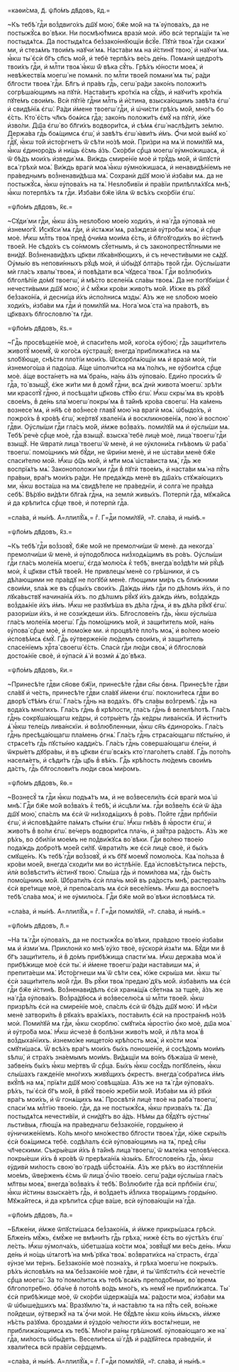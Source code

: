 =каѳи́сма, д҃. ѱл҃о́мъ дв҃довъ, к҃д.=

~Къ тебѣ̀ гдⷭ҇и воз̾двиго́хъ дш҃ꙋ мою̀, бж҃е мо́й на тѧ̀ ᲂу҆пова́хъ, да не
постыжꙋ́сѧ во́ вѣки. Ни посмѣю́т̾мисѧ вразѝ моѝ. и҆́бо всѝ терпѧ́щїи тѧ̀ не
постыдѧ́тсѧ. Да постыдѧ́тсѧ без̾зако́ннꙋющїи в̾сꙋ́е. Пꙋтѝ твоѧ̀ гдⷭ҇и скажи́
ми, и҆ стезѧ́мъ твои́мъ наꙋчи́ мѧ. Наста́ви мѧ на и҆́стинꙋ твою̀, и҆ наꙋчи́ мѧ.
ꙗ҆́кѡ ты̀ є҆сѝ бг҃ъ сп҃съ мо́й, и҆ тебѐ терпѣ́хъ ве́сь де́нь. Помѧнѝ щедро́тъ
твои́хъ гдⷭ҇и, и҆ млⷭ҇ти твоѧ̀ ꙗ҆́кѡ ѿ́ вѣка сꙋ́ть. Грѣ́хъ ю҆́ности моеѧ̀, и҆
невѣ́жествїѧ моегѡ̀ не помѧнѝ. по млⷭ҇ти твое́й помѧни́ мѧ ты̀, ра́ди бл҃гости
твоеѧ̀ гдⷭ҇и. Бл҃гъ и҆ пра́въ гдⷭ҇ь, сегѡ̀ ра́ди зако́нъ положи́тъ согрѣша́ющимъ
на пꙋтѝ. Наста́витъ кро́ткїѧ на сꙋ́дъ, и҆ наꙋчи́тъ кро́ткїѧ пꙋте́мъ свои́мъ.
Всѝ пꙋтїѐ гдⷭ҇ни млⷭ҇ть и҆ и҆́стина, взыска́ющимъ завѣ́та є҆гѡ̀ и҆ свидѣ́нїѧ
є҆гѡ̀. Ра́ди и҆́мене твоегѡ̀ гдⷭ҇и, и҆ ѡ҆чи́сти грѣ́хъ мо́й, мно́гъ бо є҆́сть.
Кто̀ є҆́сть чл҃къ боѧ́исѧ гдⷭ҇а; зако́нъ положи́тъ є҆мꙋ̀ на пꙋтѝ, и҆́же
и҆зво́ли. Дш҃а є҆гѡ̀ во бл҃ги́хъ водвори́тсѧ, и҆ сѣ́мѧ є҆гѡ̀ наслѣ́дитъ зе́млю.
Держа́ва гдⷭ҇ь боѧ́щимсѧ є҆гѡ̀, и҆ завѣ́тъ є҆гѡ̀ ꙗ҆ви́тъ и҆́мъ. Ѻ҆́чи моѝ вы́нꙋ
ко́ гдⷭ҇ꙋ, ꙗ҆́кѡ то́й и҆сто́ргнетъ ѿ сѣ́ти но́зѣ моѝ. При́зри на мѧ̀ и҆
поми́лꙋй мѧ, ꙗ҆́кѡ є҆диноро́дъ и҆ ни́щь є҆́смь а҆́зъ. Ско́рби срⷣца моегѡ̀
ᲂу҆мно́жишасѧ, и҆ ѿ бѣ́дъ мои́хъ и҆зведи́ мѧ. Ви́ждь смире́нїе моѐ и҆ трꙋ́дъ
мо́й, и҆ ѿпꙋстѝ всѧ̀ грѣхѝ моѧ̀. Ви́ждь врагѝ моѧ̀ ꙗ҆́кѡ ᲂу҆мно́жишасѧ, и҆
ненавидѣ́нїемъ не пра́веднымъ воз̾ненави́дѣша мѧ̀. Сохранѝ дш҃ꙋ мою̀ и҆
и҆зба́ви мѧ. да не постыжꙋ́сѧ, ꙗ҆́кѡ ᲂу҆пова́хъ на тѧ̀. Неѕло́бивїи и҆ пра́вїи
прилѣплѧ́хꙋсѧ мнѣ̀, ꙗ҆́кѡ потерпѣ́хъ тѧ гдⷭ҇и. И҆зба́ви бж҃е і҆и҃лѧ ѿ всѣ́хъ
ско́рбїи є҆гѡ̀.

=ѱл҃о́мъ дв҃довъ, к҃є.=

~Сꙋди́ ми гдⷭ҇и, ꙗ҆́кѡ а҆́зъ неѕло́бою мое́ю ходи́хъ, и҆ на́ гдⷭ҇а ᲂу҆пова́ѧ
не и҆знемогꙋ̀. И҆скꙋси́ мѧ гдⷭ҇и, и҆ и҆стѧжи́ мѧ, раз̾ждезѝ ᲂу҆тро́бы моѧ̀, и҆
срⷣце моѐ. Ꙗ҆́кѡ млⷭ҇ть твоѧ̀ пред̾ ѻ҆чи́ма мои́ма є҆́сть, и҆ бл҃гоꙋгоди́хъ во
и҆́стинѣ твое́й. Не сѣдо́хъ съ со́нмомъ сꙋ́етнымъ, и҆ съ законопрестꙋ́пными не
вни́дꙋ. Воз̾ненави́дѣхъ цр҃кви лꙋка́внꙋющихъ, и҆ съ нечести́выми не сѧ́дꙋ.
Оу҆мы́ю въ непови́нныхъ рꙋ́цѣ моѝ, и҆ ѡ҆бы́дꙋ ѻ҆лта́рь тво́й гдⷭ҇и. Оу҆слы́шати
мѝ гла́съ хвалы̀ твоеѧ̀, и҆ повѣ́дати всѧ̀ чꙋдеса̀ твоѧ̀. Гдⷭ҇и воз̾люби́хъ
бл҃голѣ́пїе до́мꙋ твоегѡ̀, и҆ мѣ́сто вселе́нїѧ сла́вы твоеѧ̀. Да не погꙋби́ши
с̾ нечести́выми дш҃ꙋ мою̀, и҆ с̾ мꙋ́жи кро́ви живо́тъ мо́й. И҆́хже въ рꙋкꙋ̀
без̾зако́нїѧ, и҆ десни́ца и҆́хъ и҆спо́лнисѧ мзды̀. А҆́зъ же не ѕло́бою мое́ю
ходи́хъ, и҆зба́ви мѧ гдⷭ҇и и҆ поми́лꙋй мѧ. Нога̀ моѧ̀ ста̀ на пра́вотѣ, въ
цр҃квахъ бл҃гословлю́ тѧ гдⷭ҇и.

=ѱл҃о́мъ дв҃довъ, к҃ѕ.=

~Гдⷭ҇ь просвѣще́нїе моѐ, и҆ спаси́тель мо́й, кого́сѧ ᲂу҆бою̀; гдⷭ҇ь
защи́титель животꙋ̀ моемꙋ̀, ѿ кого́сѧ ᲂу҆страшꙋ̀; внегда̀ приближа́тисѧ на мѧ̀
ѕло́бꙋюще, снѣ́сти пло́тїи мои́хъ. Ѡ҆скорблѧ́ющїи мѧ и҆ вразѝ моѝ, ті́и
и҆знемого́ша и҆ падо́ша. А҆́ще ѡ҆полчи́тсѧ на мѧ̀ по́лкъ, не ᲂу҆бои́тсѧ срⷣце
моѐ. а҆́ще воста́нетъ на мѧ̀ бра́нь, на́нь а҆́зъ ᲂу҆пова́ю. Е҆ди́но проси́хъ ѿ́
гдⷭ҇а, то̀ взыщꙋ̀, є҆́же жи́ти ми в̾ домꙋ̀ гдⷭ҇ни, всѧ̀ днѝ живота̀ моегѡ̀.
зрѣ́ти ми красотꙋ̀ гдⷭ҇ню, и҆ посѣща́ти цр҃ковь ст҃ꙋ́ю є҆гѡ̀. Ꙗ҆́кѡ скры́ мѧ въ
кро́вѣ свое́мъ, в̾ де́нь ѕла̀ моегѡ̀ покры́ мѧ в̾ та́йнѣ кро́ва своегѡ̀. На
ка́мень вознесе́ мѧ, и҆ нн҃ѣ сѐ воз̾несѐ главꙋ̀ мою̀ на врагѝ моѧ̀.
ѡ҆быдо́хъ, и҆ пожро́хъ в̾ кро́вѣ є҆гѡ̀, же́ртвꙋ хвале́нїѧ и҆ воскликнове́нїѧ,
пою̀ и҆ воспою̀ гдⷭ҇ви. Оу҆слы́ши гдⷭ҇и гла́съ мо́й, и҆́мже воз̾ва́хъ. поми́лꙋй
мѧ и҆ ᲂу҆слы́ши мѧ. Тебѣ̀ речѐ срⷣце моѐ, гдⷭ҇а взыщꙋ̀. взыска̀ тебѐ лицѐ
моѐ, лица̀ твоегѡ̀ гдⷭ҇и взыщꙋ̀. Не ѿвратѝ лица̀ твоегѡ̀ ѿ менѐ, и҆ не
ᲂу҆клони́сѧ гнѣ́вомъ ѿ раба̀ твоегѡ̀. помо́щникъ мѝ бꙋ́ди, не ѿри́ни менѐ, и҆
не ѡ҆ста́ви менѐ бж҃е спаси́телю мо́й. Ꙗ҆́кѡ ѻ҆ц҃ъ мо́й, и҆ мт҃и моѧ̀
ѡ҆ста́виста мѧ̀, гдⷭ҇ь же воспрїѧ́тъ мѧ̀. Законоположи́ ми гдⷭ҇и в̾ пꙋтѝ
твое́мъ, и҆ наста́ви мѧ̀ на пꙋ́ть пра́выи, вра́гъ мои́хъ ра́ди. Не преда́ждь
менѐ въ дш҃а́хъ стꙋжа́ющихъ ми, ꙗ҆́кѡ воста́ша на мѧ̀ свидѣ́теле не
пра́веднїи, и҆ солга̀ не пра́вда себѣ̀. Вѣ́рꙋю ви́дѣти бл҃га́ѧ гдⷭ҇нѧ, на
землѝ живы́хъ. Потерпѝ гдⷭ҇а, мꙋжа́йсѧ и҆ да крѣпи́тсѧ срⷣце твоѐ, и҆
потерпѝ гдⷭ҇а.

=сла́ва, и҆ ны́нѣ. А҆=ллилꙋ́їѧ,= гⷤ. Г=дⷭ҇и поми́лꙋй, =г҃. сла́ва, и҆ ны́нѣ.=

=ѱл҃о́мъ дв҃довъ, к҃з.=

~Къ тебѣ̀ гдⷭ҇и воз̾зовꙋ̀, бж҃е мо́й не премолчи́ши ѿ менѐ. да некогда̀
премолчи́ши ѿ менѐ, и҆ ᲂу҆подо́блюсѧ низ̾ходѧ́щимъ въ ро́въ. Оу҆слы́ши гдⷭ҇и
гла́съ моле́нїѧ моегѡ̀, є҆гда̀ молю́сѧ к̾ тебѣ̀, внегда̀ воз̾дѣ́ти мѝ рꙋ́цѣ
моѝ, к̾ цр҃кви ст҃ѣ́й твое́й. Не привлецы̀ менѐ со грѣ́шники, и҆ съ дѣ́лающими
не пра́вдꙋ не погꙋбѝ менѐ. гл҃ющими ми́ръ съ бли́жними свои́ми, ѕла́ѧ же въ
срⷣцы́хъ свои́хъ. Да́ждь и҆́мъ гдⷭ҇и по дѣ́ломъ и҆́хъ, и҆ по лꙋка́вьствꙋ
начина́нїѧ и҆́хъ. по дѣ́лѡмъ рꙋ́кꙋ и҆́хъ да́ждь и҆́мъ, воз̾да́ждь воз̾даѧ́нїе
и҆́хъ и҆́мъ. Ꙗ҆́кѡ не разꙋмѣ́ша въ дѣ́ла гдⷭ҇нѧ, и҆ въ дѣ́ла рꙋ́кꙋ є҆гѡ̀.
разори́ши и҆́хъ, и҆ не сози́ждеши и҆́хъ. Бл҃гослове́нъ гдⷭ҇ь, ꙗ҆́кѡ ᲂу҆слы́ша
гла́съ моле́нїѧ моегѡ̀. Гдⷭ҇ь помо́щникъ мо́й, и҆ защи́титель мо́й, на́нь
ᲂу҆пова̀ срⷣце моѐ, и҆ помо́же ми. и҆ процвѣтѐ пло́ть моѧ̀, и҆ во́лею мое́ю
и҆сповѣ́мсѧ є҆мꙋ̀. Гдⷭ҇ь ᲂу҆тверже́нїе лю́демъ свои́мъ, и҆ защи́титель
спасе́нїемъ хрⷭ҇та̀ своегѡ̀ є҆́сть. Спасѝ гдⷭ҇и лю́ди своѧ̀, и҆ бл҃гословѝ
достоѧ́нїе своѐ, и҆ ᲂу҆пасѝ ѧ҆̀ и҆ возмѝ ѧ҆̀ до́ вѣка.

=ѱл҃о́мъ дв҃довъ, к҃и.=

~Принесѣ́те гдⷭ҇ви сн҃ове бж҃їи, принесѣ́те гдⷭ҇ви сн҃ы ѻ҆́внѧ. Принесѣ́те
гдⷭ҇ви сла́вꙋ и҆ че́сть, принесѣ́те гдⷭ҇ви сла́вꙋ и҆́мени є҆гѡ̀. поклони́тесѧ
гдⷭ҇ви во дворѣ̀ ст҃ѣ́мъ є҆гѡ̀. Гла́съ гдⷭ҇нь на вода́хъ. бг҃ъ сла́вы
воз̾гремѣ̀. гдⷭ҇ь на вода́хъ мно́гихъ. Гла́съ гдⷭ҇нь в̾ крѣ́пости, гла́съ гдⷭ҇нь
в̾ велелѣ́потѣ. Гла́съ гдⷭ҇нь сокрꙋша́ющагѡ ке́дры, и҆ сотры́етъ гдⷭ҇ь ке́дры
лива́нскїѧ. И҆ и҆стни́тъ ѧ҆̀ ꙗ҆́кѡ теле́цъ лива́нскїи. и҆ воз̾лю́бленныи,
ꙗ҆́кѡ сн҃ъ є҆диноро́жь. Гла́съ гдⷭ҇нь пресѣца́ющагѡ пла́мень ѻ҆гнѧ̀. Гла́съ
гдⷭ҇нь стрѧса́ющагѡ пꙋсты́ню, и҆ стрѧсе́тъ гдⷭ҇ь пꙋсты́ню кадди́съ. Гла́съ
гдⷭ҇нь соверша́ющагѡ є҆ле́ни, и҆ ѿкры́етъ дꙋбра́вы, и҆ въ цр҃кви є҆гѡ̀ всѧ́къ
кто̀ глаго́летъ сла́вꙋ. Гдⷭ҇ь пото́пъ населѧ́етъ, и҆ сѣди́тъ гдⷭ҇ь цр҃ь в̾
вѣ́къ. Гдⷭ҇ь крѣ́пость лю́демъ свои́мъ да́стъ, гдⷭ҇ь бл҃гослови́тъ лю́ди своѧ̀
ми́ромъ.

=ѱл҃о́мъ дв҃довъ, к҃ѳ.=

~Вознесꙋ́ тѧ гдⷭ҇и ꙗ҆́кѡ подъѧ́тъ мѧ, и҆ не воз̾весели́лъ є҆сѝ врагѝ моѧ̀ ѡ҆
мнѣ̀. Гдⷭ҇и бж҃е мо́й воз̾ва́хъ к̾ тебѣ̀, и҆ и҆сцѣли́ мѧ. гдⷭ҇и воз̾ве́лъ є҆сѝ
ѿ а҆́да дш҃ꙋ мою̀, спа́слъ мѧ є҆сѝ ѿ низ̾ходѧ́щихъ в̾ ро́въ. По́йте гдⷭ҇ви
прпⷣбнїи є҆гѡ̀, и҆ и҆сповѣ́дайте па́мѧть ст҃ы́ни є҆гѡ̀. Ꙗ҆́кѡ гнѣ́въ в̾
ꙗ҆́рости є҆гѡ̀, и҆ живо́тъ в̾ во́ли є҆гѡ̀. ве́черъ водвори́тсѧ пла́чь, и҆
заꙋ́тра ра́дость. А҆́зъ же рѣ́хъ, во ѻ҆би́лїи мое́мъ не под̾ви́жꙋсѧ во́ вѣки.
Гдⷭ҇и во́лею твое́ю пода́ждь добро́тѣ мое́й си́лꙋ. ѿврати́лъ же є҆сѝ лицѐ
своѐ, и҆ бы́хъ смꙋще́нъ. Къ тебѣ̀ гдⷭ҇и воз̾зовꙋ̀, и҆ къ бг҃ꙋ моемꙋ̀ помолю́сѧ.
Каѧ̀ по́льза в̾ кро́ви мое́й, внегда̀ сходи́ти ми во и҆стлѣ́нїе. Е҆да̀
и҆сповѣ́стьтисѧ пе́рсть, и҆лѝ воз̾вѣсти́тъ и҆́стинꙋ твою̀. Слы́ша гдⷭ҇ь и҆
поми́лова мѧ̀, гдⷭ҇ь бы́сть помо́щникъ мо́й. Ѡ҆брати́лъ є҆сѝ пла́чь мо́й въ
ра́дость мнѣ̀, растерза́лъ є҆сѝ вре́тище моѐ, и҆ препоѧ́салъ мѧ є҆сѝ
весе́лїемъ. Ꙗ҆́кѡ да воспое́тъ тебѣ̀ сла́ва моѧ̀, и҆ не ᲂу҆милю́сѧ. Гдⷭ҇и бж҃е
мо́й во́ вѣки и҆сповѣ́мсѧ тѝ.

=сла́ва, и҆ ны́нѣ. А҆=ллилꙋ́їѧ,= гⷤ. Г=дⷭ҇и поми́лꙋй, =г҃. сла́ва, и҆ ны́нѣ.=

=ѱл҃о́мъ дв҃довъ, л҃.=

~На тѧ̀ гдⷭ҇и ᲂу҆пова́хъ, да не постыжꙋ́сѧ во́ вѣки, пра́вдою твое́ю и҆зба́ви
мѧ и҆ и҆зми́ мѧ. Приклонѝ ко мнѣ̀ ᲂу҆́хо твоѐ, ᲂу҆скорѝ и҆зѧ́ти мѧ. Бꙋ́ди ми
в̾ бг҃ъ защи́титель, и҆ в̾ до́мъ прибѣ́жища спасти́ мѧ. Ꙗ҆́кѡ держа́ва моѧ̀ и҆
прибѣ́жище моѐ є҆сѝ ты̀. и҆ и҆́мене твоегѡ̀ ра́ди наста́виши мѧ̀, и҆
препита́еши мѧ̀. И҆сто́ргнеши мѧ̀ ѿ сѣ́ти сеѧ̀, ю҆́же скры́ша ми. ꙗ҆́кѡ ты̀
є҆сѝ защи́титель мо́й гдⷭ҇и. Въ рꙋ́ки твоѧ̀ предаю̀ дх҃ъ мо́й. и҆зба́вилъ мѧ
є҆сѝ гдⷭ҇и бж҃е и҆́стинѣ. Воз̾ненави́дѣлъ є҆сѝ хранѧ́щїѧ сꙋ́етнаѧ за тще́е,
а҆́зъ же на́ гдⷭ҇а ᲂу҆пова́хъ. Воз̾ра́дꙋюсѧ и҆ воз̾веселю́сѧ ѡ҆ млⷭ҇ти твое́й.
ꙗ҆́кѡ призрѣ́лъ є҆сѝ на смире́нїе моѐ, спа́слъ є҆сѝ ѿ бѣ́дъ дш҃ꙋ мою̀. И҆
нѣ́си менѐ затвори́лъ в̾ рꙋка́хъ вра́жїѧхъ, поста́вилъ є҆сѝ на простра́ннѣ
но́зѣ моѝ. Поми́лꙋй мѧ гдⷭ҇и, ꙗ҆́кѡ скорблю̀. смꙋти́сѧ ꙗ҆́ростїю ѻ҆́ко моѐ,
дш҃а моѧ̀ и҆ ᲂу҆тро́ба моѧ̀. Ꙗ҆́кѡ и҆счезѐ в̾ болѣ́зни живо́тъ мо́й, и҆ лѣ́та
моѧ̀ в̾ воз̾дыха́нїихъ. и҆знемо́же нището́ю крѣ́пость моѧ̀, и҆ ко́сти моѧ̀
смꙋти́шасѧ. Ѿ всѣ́хъ вра́гъ мои́хъ бы́хъ поноше́нїе, и҆ сосѣ́домъ мои́мъ ѕѣлѡ̀,
и҆ стра́хъ зна́емымъ мои́мъ. Ви́дѧщїи мѧ во́нъ бѣжа́ша ѿ менѐ, забве́нъ бы́хъ
ꙗ҆́кѡ ме́ртвъ ѿ́ срⷣца. Бы́хъ ꙗ҆́кѡ сосꙋ́дъ погꙋбле́нъ, ꙗ҆́кѡ слы́шахъ
гажде́нїе мно́гихъ живꙋ́щихъ ѻ҆́крестъ. внегда̀ собра́тисѧ и҆́мъ вкꙋ́пѣ на мѧ̀,
прїѧ́ти дш҃ꙋ мою̀ совѣща́ша. А҆́зъ же на тѧ̀ гдⷭ҇и ᲂу҆пова́хъ. рѣ́хъ, ты̀ є҆сѝ
бг҃ъ мо́й, в̾ рꙋкꙋ̀ твое́ю жре́бїи мо́й. И҆зба́ви мѧ и҆з̾ рꙋкѝ вра́гъ мои́хъ,
и҆ ѿ гонѧ́щихъ мѧ̀. Просвѣтѝ лицѐ твоѐ на раба̀ твоегѡ̀, спаси́ мѧ млⷭ҇тїю
твое́ю. гдⷭ҇и, да не постыжꙋ́сѧ, ꙗ҆́кѡ призва́хъ тѧ̀. Да постыдѧ́тсѧ
нечести́вїи, и҆ сни́дꙋтъ во а҆́дъ. Нѣ́мы да бꙋ́дꙋтъ ᲂу҆стны̀ льсти́выѧ,
гл҃ющїѧ на пра́веднагѡ без̾зако́нїе, горды́нею и҆ ᲂу҆ничиже́нїемъ. Ко́ль
мно́го мно́жество бл҃гости твоеѧ̀ гдⷭ҇и, ю҆́же скры́лъ є҆сѝ боѧ́щимсѧ тебѐ.
содѣ́лалъ є҆сѝ ᲂу҆пова́ющимъ на тѧ̀, пред̾ сн҃ы чл҃ческими. Съкры́еши и҆́хъ в̾
та́йнѣ лица̀ твоегѡ̀, ѿ мѧте́жа человѣ́ческа. покры́еши и҆́хъ в̾ кро́вѣ ѿ
прерѣка́нїѧ ꙗ҆зы́къ. Бл҃гослове́нъ гдⷭ҇ь, ꙗ҆́кѡ ᲂу҆дивѝ ми́лость свою̀ во́
градѣ ѡ҆б̾стоѧ́нїѧ. А҆́зъ же рѣ́хъ во и҆зстꙋпле́нїи мое́мъ, ѿве́рженъ є҆́смь ѿ
лица̀ ѻ҆́чїю твое́ю. сегѡ̀ ра́ди ᲂу҆слы́ша гла́съ мл҃твы моеѧ̀, внегда̀
воз̾ва́хъ к̾ тебѣ̀. Воз̾люби́те гдⷭ҇а всѝ прпⷣбнїи є҆гѡ̀, ꙗ҆́кѡ и҆́стины
взыска́етъ гдⷭ҇ь, и҆ воз̾дае́тъ и҆́з̾лиха творѧ́щимъ горды́ню. Мꙋжа́йтесѧ, и҆ да
крѣпи́тсѧ срⷣце ва́ше, всѝ ᲂу҆пова́ющїи на́ гдⷭ҇а.

=ѱл҃о́мъ дв҃довъ, л҃а.=

~Бл҃же́ни, и҆́мже ѿпꙋсти́шасѧ без̾зако́нїѧ, и҆ и҆́мже прикры́шасѧ грѣсѝ.
Бл҃же́нъ мꙋ́жь, є҆мꙋ́же не вмѣни́тъ гдⷭ҇ь грѣха̀, нижѐ є҆́сть во ᲂу҆стѣ́хъ
є҆гѡ̀ ле́сть. Ꙗ҆́кѡ ᲂу҆молча́хъ, ѡ҆бетша́ша ко́сти моѧ̀, зовꙋ́щꙋ ми ве́сь де́нь.
Ꙗ҆́кѡ де́нь и҆ но́щь ѡ҆тѧготѣ̀ на мнѣ̀ рꙋка̀ твоѧ̀. воз̾врати́хсѧ на́ страсть,
є҆гда̀ ᲂу҆нзе́ ми те́рнъ. Без̾зако́нїе моѐ позна́хъ, и҆ грѣха̀ моегѡ̀ не
покры́хъ. рѣ́хъ и҆сповѣ́мъ на мѧ̀ без̾зако́нїе моѐ гдⷭ҇ви, и҆ ты̀ ѿпꙋсти́лъ
є҆сѝ нече́стїе срⷣца моегѡ̀. За то̀ помо́литсѧ къ тебѣ̀ всѧ́къ преподо́бныи,
во́ времѧ бл҃гопотре́бно. ѻ҆ба́че в̾ пото́пѣ во́дъ мно́гъ, къ немꙋ̀ не
прибли́жатсѧ. Ты̀ є҆сѝ прибѣ́жище моѐ, ѿ ско́рби ѡ҆держа́щїѧ мѧ̀. ра́дости
моѧ̀, и҆зба́ви мѧ ѿ ѡ҆быше́дшихъ мѧ̀. Вразꙋмлю́ тѧ, и҆ наста́влю тѧ на пꙋ́ть
се́й, во́ньже по́йдеши, ᲂу҆твержꙋ̀ на тѧ̀ ѻ҆́чи моѝ. Не бꙋ́дѣте ꙗ҆́кѡ ко́нь
и҆́мьскъ, и҆́мже нѣ́сть ра́зꙋма. брозда́ми и҆ ᲂу҆здо́ю че́люсти и҆́хъ
востѧ́гнеши, не приближа́ющимсѧ къ тебѣ̀. Мно́ги ра́ны грѣ́шномꙋ. ᲂу҆пова́ющаго
же на́ гдⷭ҇а, ми́лость ѡ҆бы́детъ. Весели́тесѧ ѡ҆́ гдⷭ҇ѣ и҆ ра́дꙋйтесѧ
пра́веднїи, и҆ хвали́тесѧ всѝ пра́вїи се́рдцемъ.

=сла́ва, и҆ ны́нѣ. А҆=ллилꙋ́їѧ,= гⷤ. Г=дⷭ҇и поми́лꙋй, =г҃. сла́ва, и҆ ны́нѣ.=

